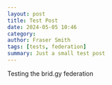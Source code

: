 ```yaml
---
layout: post
title: Test Post
date: 2024-05-05 10:46
category: 
author: Fraser Smith
tags: [tests, federation]
summary: Just a small test post
---
```

Testing the brid.gy federation
